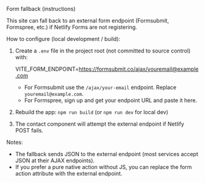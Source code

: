 Form fallback (instructions)

This site can fall back to an external form endpoint (Formsubmit, Formspree, etc.) if Netlify Forms are not registering.

How to configure (local development / build):

1) Create a `.env` file in the project root (not committed to source control) with:

   VITE_FORM_ENDPOINT=https://formsubmit.co/ajax/youremail@example.com

   - For Formsubmit use the `/ajax/your-email` endpoint. Replace `youremail@example.com`.
   - For Formspree, sign up and get your endpoint URL and paste it here.

2) Rebuild the app: `npm run build` (or `npm run dev` for local dev)

3) The contact component will attempt the external endpoint if Netlify POST fails.

Notes:
- The fallback sends JSON to the external endpoint (most services accept JSON at their AJAX endpoints).
- If you prefer a pure native action without JS, you can replace the form action attribute with the external endpoint.
